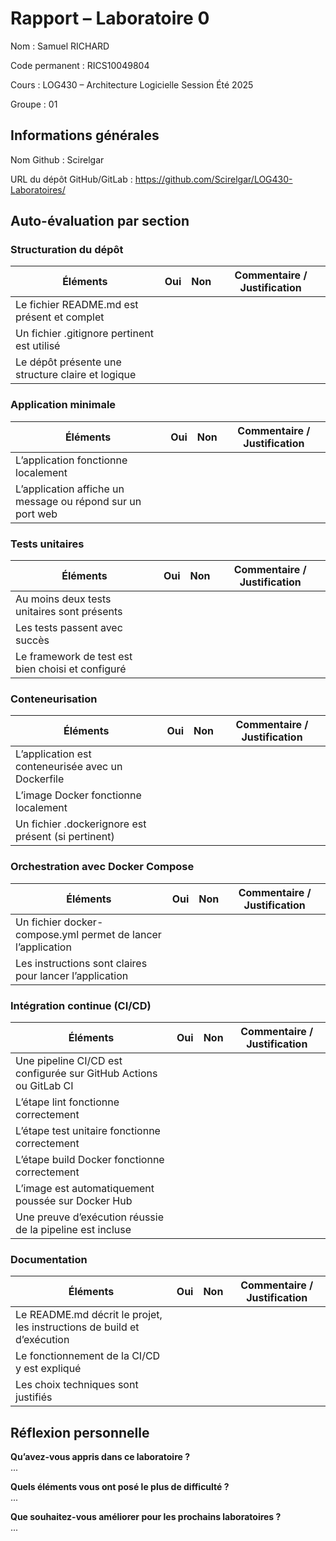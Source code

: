 # Rapport – Laboratoire 0

Nom : Samuel RICHARD

Code permanent : RICS10049804

Cours : LOG430 – Architecture Logicielle Session Été 2025

Groupe : 01

## Informations générales

Nom Github : Scirelgar

URL du dépôt GitHub/GitLab : <https://github.com/Scirelgar/LOG430-Laboratoires/>

## Auto-évaluation par section

### Structuration du dépôt

| Éléments | Oui | Non | Commentaire / Justification |
| --- | --- | --- | --- |
| Le fichier README.md est présent et complet |  |  |  |
| Un fichier .gitignore pertinent est utilisé |  |  |  |
| Le dépôt présente une structure claire et logique |  |  |  |

### Application minimale

| Éléments | Oui | Non | Commentaire / Justification |
| --- | --- | --- | --- |
| L’application fonctionne localement |  |  |  |
| L’application affiche un message ou répond sur un port web |  |  |  |

### Tests unitaires

| Éléments | Oui | Non | Commentaire / Justification |
| --- | --- | --- | --- |
| Au moins deux tests unitaires sont présents |  |  |  |
| Les tests passent avec succès |  |  |  |
| Le framework de test est bien choisi et configuré |  |  |  |

### Conteneurisation

| Éléments | Oui | Non | Commentaire / Justification |
| --- | --- | --- | --- |
| L’application est conteneurisée avec un Dockerfile |  |  |  |
| L’image Docker fonctionne localement |  |  |  |
| Un fichier .dockerignore est présent (si pertinent) |  |  |  |

### Orchestration avec Docker Compose

| Éléments | Oui | Non | Commentaire / Justification |
| --- | --- | --- | --- |
| Un fichier docker-compose.yml permet de lancer l’application |  |  |  |
| Les instructions sont claires pour lancer l’application |  |  |  |

### Intégration continue (CI/CD)

| Éléments | Oui | Non | Commentaire / Justification |
| --- | --- | --- | --- |
| Une pipeline CI/CD est configurée sur GitHub Actions ou GitLab CI |  |  |  |
| L’étape lint fonctionne correctement |  |  |  |
| L’étape test unitaire fonctionne correctement |  |  |  |
| L’étape build Docker fonctionne correctement |  |  |  |
| L’image est automatiquement poussée sur Docker Hub |  |  |  |
| Une preuve d’exécution réussie de la pipeline est incluse |  |  |  |

### Documentation

| Éléments | Oui | Non | Commentaire / Justification |
| --- | --- | --- | --- |
| Le README.md décrit le projet, les instructions de build et d’exécution |  |  |  |
| Le fonctionnement de la CI/CD y est expliqué |  |  |  |
| Les choix techniques sont justifiés |  |  |  |

## Réflexion personnelle

**Qu’avez-vous appris dans ce laboratoire ?**  
...

**Quels éléments vous ont posé le plus de difficulté ?**  
...

**Que souhaitez-vous améliorer pour les prochains laboratoires ?**  
...
